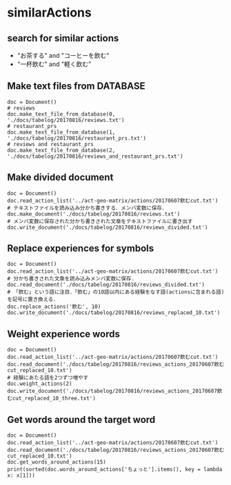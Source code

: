 # similarActions

## search for similar actions

* "お茶する" and "コーヒーを飲む"
* "一杯飲む" and "軽く飲む"



## Make text files from DATABASE

```
doc = Document()
# reviews
doc.make_text_file_from_database(0, './docs/tabelog/20170816/reviews.txt')
# restaurant_prs
doc.make_text_file_from_database(1, './docs/tabelog/20170816/restaurant_prs.txt')
# reviews and restaurant_prs
doc.make_text_file_from_database(2, './docs/tabelog/20170816/reviews_and_restaurant_prs.txt')
```

## Make divided document
```
doc = Document()
doc.read_action_list('../act-geo-matrix/actions/20170607飲むcut.txt')
# テキストファイルを読み込み分かち書きする．メンバ変数に保存．
doc.make_document('./docs/tabelog/20170816/reviews.txt')
# メンバ変数に保存された分かち書きされた文章をテキストファイルに書き出す
doc.write_document('./docs/tabelog/20170816/reviews_divided.txt')
```

## Replace experiences for symbols
```
doc = Document()
doc.read_action_list('../act-geo-matrix/actions/20170607飲むcut.txt')
# 分かち書きされた文章を読み込みメンバ変数に保存.
doc.read_document('./docs/tabelog/20170816/reviews_divided.txt')
# 「飲む」という語に注目．「飲む」の10語以内にある経験をなす語(actionsに含まれる語)を記号に置き換える．
doc.replace_actions('飲む', 10)
doc.write_document('./docs/tabelog/20170816/reviews_replaced_10.txt')
```

## Weight experience words

```
doc = Document()
doc.read_action_list('../act-geo-matrix/actions/20170607飲むcut.txt')
doc.read_document('./docs/tabelog/20170816/reviews_actions_20170607飲むcut_replaced_10.txt')
# 経験にあたる語を2つずつ増やす
doc.weight_actions(2)
doc.write_document('./docs/tabelog/20170816/reviews_actions_20170607飲むcut_replaced_10_three.txt')
```

## Get words around the target word

```
doc = Document()
doc.read_action_list('../act-geo-matrix/actions/20170607飲むcut.txt')
doc.read_document('./docs/tabelog/20170816/reviews_actions_20170607飲むcut_replaced_10.txt')
doc.get_words_around_actions(15)
print(sorted(doc.words_around_actions['ちょっと'].items(), key = lambda x: x[1]))
```
